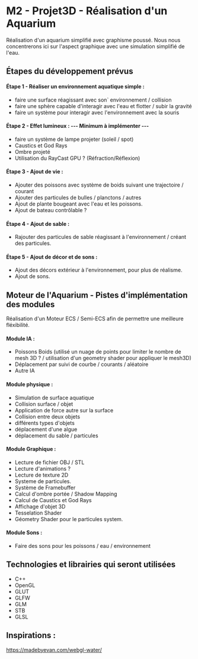 # M2 - Projet3D - Réalisation d'un Aquarium

Réalisation d'un aquarium simplifié avec graphisme poussé.
Nous nous concentrerons ici sur l'aspect graphique avec une simulation simplifié de l'eau.

## Étapes du développement prévus

#### Étape 1 - Réaliser un environnement aquatique simple :
- faire une surface réagissant avec son` environnement / collision
- faire une sphère capable d'interagir avec l'eau et flotter / subir la gravité
- faire un système pour interagir avec l'environnement avec la souris

#### Étape 2 - Effet lumineux : --- Minimum à implémenter ---
- faire un système de lampe projeter (soleil / spot)
- Caustics et God Rays
- Ombre projeté
- Utilisation du RayCast GPU ? (Réfraction/Réflexion)

#### Étape 3 - Ajout de vie :
- Ajouter des poissons avec système de boids suivant une trajectoire / courant
- Ajouter des particules de bulles / planctons / autres
- Ajout de plante bougeant avec l'eau et les poissons.
- Ajout de bateau contrôlable ? 

#### Étape 4 - Ajout de sable :
- Rajouter des particules de sable réagissant à l'environnement / créant des particules.

#### Étape 5 - Ajout de décor et de sons : 
- Ajout des décors extérieur à l'environnement, pour plus de réalisme.
- Ajout de sons.

## Moteur de l'Aquarium - Pistes d'implémentation des modules

Réalisation d'un Moteur ECS / Semi-ECS afin de permettre une meilleure fléxibilité.

#### Module IA :
- Poissons Boids (utilisé un nuage de points pour limiter le nombre de mesh 3D ? / utilisation d'un geometry shader pour appliquer le mesh3D)
- Déplacement par suivi de courbe / courants / aléatoire 
- Autre IA

#### Module physique :
- Simulation de surface aquatique
- Collision surface / objet
- Application de force autre sur la surface
- Collision entre deux objets
- différents types d'objets
- déplacement d'une algue
- déplacement du sable / particules

#### Module Graphique : 
- Lecture de fichier OBJ / STL
- Lecture d'animations ?
- Lecture de texture 2D
- Systeme de particules.
- Système de Framebuffer
- Calcul d'ombre portée / Shadow Mapping
- Calcul de Caustics et God Rays
- Affichage d'objet 3D
- Tesselation Shader
- Géometry Shader pour le particules system.

#### Module Sons : 
- Faire des sons pour les poissons / eau / environnement

## Technologies et librairies qui seront utilisées

- C++
- OpenGL
- GLUT
- GLFW
- GLM
- STB
- GLSL

## Inspirations :
  https://madebyevan.com/webgl-water/
